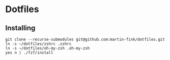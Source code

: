 # Dotfiles

## Installing

```shell
git clone --recurse-submodules git@github.com:martin-fink/dotfiles.git
ln -s ~/dotfiles/zshrc .zshrc
ln -s ~/dotfiles/oh-my-zsh .oh-my-zsh
yes n | ./fzf/install
```

